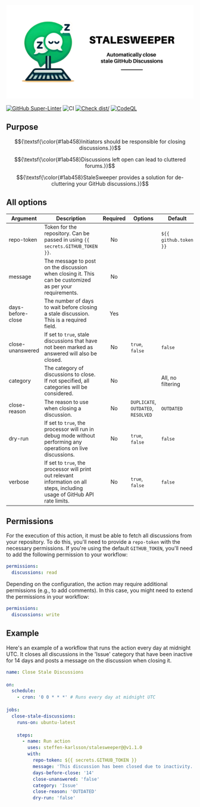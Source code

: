 [![Stale Discussions](./logo/banner.png)](https://github.com/steffen-karlsson/stalesweeper/)

[![GitHub Super-Linter](https://github.com/steffen-karlsson/stalesweeper/actions/workflows/linter.yml/badge.svg)](https://github.com/super-linter/super-linter)
![CI](https://github.com/steffen-karlsson/stalesweeper/actions/workflows/ci.yml/badge.svg)
[![Check dist/](https://github.com/steffen-karlsson/stalesweeper/actions/workflows/check-dist.yml/badge.svg)](https://github.com/actions/typescript-action/actions/workflows/check-dist.yml)
[![CodeQL](https://github.com/steffen-karlsson/stalesweeper/actions/workflows/codeql-analysis.yml/badge.svg)](https://github.com/actions/typescript-action/actions/workflows/codeql-analysis.yml)

## Purpose

$${\textsf{\color{#1ab458}Initiators should be responsible for closing discussions.}}$$

$${\textsf{\color{#1ab458}Discussions left open can lead to cluttered forums.}}$$

$${\textsf{\color{#1ab458}StaleSweeper provides a solution for de-cluttering your GitHub discussions.}}$$

## All options

| **Argument**      | **Description**                                                                                                              | **Required** | **Options**                         | **Default**           |
| ----------------- | ---------------------------------------------------------------------------------------------------------------------------- | :----------: | ----------------------------------- | --------------------- |
| repo-token        | Token for the repository. Can be passed in using `{{ secrets.GITHUB_TOKEN }}`.                                               |      No      |                                     | `${{ github.token }}` |
| message           | The message to post on the discussion when closing it. This can be customized as per your requirements.                      |      No      |                                     |                       |
| days-before-close | The number of days to wait before closing a stale discussion. This is a required field.                                      |     Yes      |                                     |                       |
| close-unanswered  | If set to `true`, stale discussions that have not been marked as answered will also be closed.                               |      No      | `true`, `false`                     | `false`               |
| category          | The category of discussions to close. If not specified, all categories will be considered.                                   |      No      |                                     | All, no filtering     |
| close-reason      | The reason to use when closing a discussion.                                                                                 |      No      | `DUPLICATE`, `OUTDATED`, `RESOLVED` | `OUTDATED`            |
| dry-run           | If set to `true`, the processor will run in debug mode without performing any operations on live discussions.                |      No      | `true`, `false`                     | `false`               |
| verbose           | If set to `true`, the processor will print out relevant information on all steps, including usage of GitHub API rate limits. |      No      | `true`, `false`                     | `false`               |

## Permissions

For the execution of this action, it must be able to fetch all discussions from
your repository. To do this, you'll need to provide a `repo-token` with the
necessary permissions. If you're using the default `GITHUB_TOKEN`, you'll need
to add the following permission to your workflow:

```yaml
permissions:
  discussions: read
```

Depending on the configuration, the action may require additional permissions
(e.g., to add comments). In this case, you might need to extend the permissions
in your workflow:

```yaml
permissions:
  discussions: write
```

## Example

Here's an example of a workflow that runs the action every day at midnight UTC.
It closes all discussions in the 'Issue' category that have been inactive for 14
days and posts a message on the discussion when closing it.

```yaml
name: Close Stale Discussions

on:
  schedule:
    - cron: '0 0 * * *' # Runs every day at midnight UTC

jobs:
  close-stale-discussions:
    runs-on: ubuntu-latest

    steps:
      - name: Run action
        uses: steffen-karlsson/stalesweeper@@v1.1.0
        with:
          repo-token: ${{ secrets.GITHUB_TOKEN }}
          message: 'This discussion has been closed due to inactivity.'
          days-before-close: '14'
          close-unanswered: 'false'
          category: 'Issue'
          close-reason: 'OUTDATED'
          dry-run: 'false'
```
